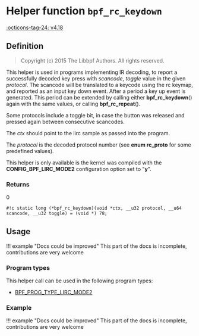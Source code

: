# Helper function `bpf_rc_keydown`

<!-- [FEATURE_TAG](bpf_rc_keydown) -->
[:octicons-tag-24: v4.18](https://github.com/torvalds/linux/commit/f4364dcfc86df7c1ca47b256eaf6b6d0cdd0d936)
<!-- [/FEATURE_TAG] -->

## Definition

> Copyright (c) 2015 The Libbpf Authors. All rights reserved.


<!-- [HELPER_FUNC_DEF] -->
This helper is used in programs implementing IR decoding, to report a successfully decoded key press with _scancode_, _toggle_ value in the given _protocol_. The scancode will be translated to a keycode using the rc keymap, and reported as an input key down event. After a period a key up event is generated. This period can be extended by calling either **bpf_rc_keydown**() again with the same values, or calling **bpf_rc_repeat**().

Some protocols include a toggle bit, in case the button was released and pressed again between consecutive scancodes.

The _ctx_ should point to the lirc sample as passed into the program.

The _protocol_ is the decoded protocol number (see **enum rc_proto** for some predefined values).

This helper is only available is the kernel was compiled with the **CONFIG_BPF_LIRC_MODE2** configuration option set to "**y**".

### Returns

0

`#!c static long (*bpf_rc_keydown)(void *ctx, __u32 protocol, __u64 scancode, __u32 toggle) = (void *) 78;`
<!-- [/HELPER_FUNC_DEF] -->

## Usage

!!! example "Docs could be improved"
    This part of the docs is incomplete, contributions are very welcome

### Program types

This helper call can be used in the following program types:

<!-- DO NOT EDIT MANUALLY -->
<!-- [HELPER_FUNC_PROG_REF] -->
 * [BPF_PROG_TYPE_LIRC_MODE2](../program-type/BPF_PROG_TYPE_LIRC_MODE2.md)
<!-- [/HELPER_FUNC_PROG_REF] -->

### Example

!!! example "Docs could be improved"
    This part of the docs is incomplete, contributions are very welcome
